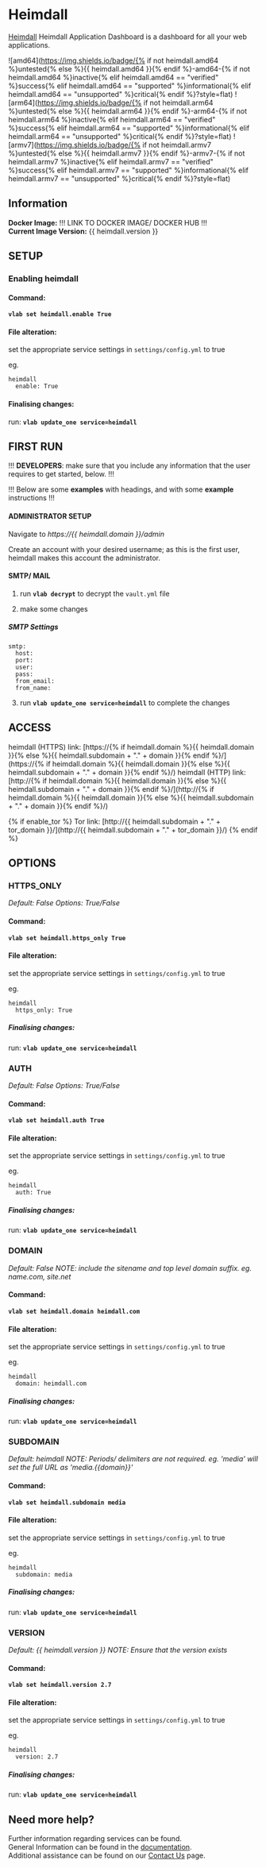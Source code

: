 # Heimdall

[Heimdall](https://heimdall.site/) Heimdall Application Dashboard is a dashboard for all your web applications.

![amd64](https://img.shields.io/badge/{% if not heimdall.amd64 %}untested{% else %}{{ heimdall.amd64 }}{% endif %}-amd64-{% if not heimdall.amd64 %}inactive{% elif heimdall.amd64 == "verified" %}success{% elif heimdall.amd64 == "supported" %}informational{% elif heimdall.amd64 == "unsupported" %}critical{% endif %}?style=flat)
![arm64](https://img.shields.io/badge/{% if not heimdall.arm64 %}untested{% else %}{{ heimdall.arm64 }}{% endif %}-arm64-{% if not heimdall.arm64 %}inactive{% elif heimdall.arm64 == "verified" %}success{% elif heimdall.arm64 == "supported" %}informational{% elif heimdall.arm64 == "unsupported" %}critical{% endif %}?style=flat)
![armv7](https://img.shields.io/badge/{% if not heimdall.armv7 %}untested{% else %}{{ heimdall.armv7 }}{% endif %}-armv7-{% if not heimdall.armv7 %}inactive{% elif heimdall.armv7 == "verified" %}success{% elif heimdall.armv7 == "supported" %}informational{% elif heimdall.armv7 == "unsupported" %}critical{% endif %}?style=flat)

## Information


**Docker Image:** !!! LINK TO DOCKER IMAGE/ DOCKER HUB !!!\
**Current Image Version:** {{ heimdall.version }}

## SETUP

### Enabling heimdall

#### Command:

**`vlab set heimdall.enable True`**

#### File alteration:

set the appropriate service settings in `settings/config.yml` to true

eg.
```
heimdall
  enable: True
```

#### Finalising changes:

run: **`vlab update_one service=heimdall`**

## FIRST RUN

!!! **DEVELOPERS**: make sure that you include any information that the user requires to get started, below. !!!

!!! Below are some **examples** with headings, and with some **example** instructions !!!

#### ADMINISTRATOR SETUP

Navigate to *https://{{ heimdall.domain }}/admin*

Create an account with your desired username; as this is the first user, heimdall makes this account the administrator.

#### SMTP/ MAIL

1. run **`vlab decrypt`** to decrypt the `vault.yml` file

2. make some changes


##### SMTP Settings
```
smtp:
  host:
  port:
  user:
  pass:
  from_email:
  from_name:
```

3. run **`vlab update_one service=heimdall`** to complete the changes


## ACCESS

heimdall (HTTPS) link: [https://{% if heimdall.domain %}{{ heimdall.domain }}{% else %}{{ heimdall.subdomain + "." + domain }}{% endif %}/](https://{% if heimdall.domain %}{{ heimdall.domain }}{% else %}{{ heimdall.subdomain + "." + domain }}{% endif %}/)
heimdall (HTTP) link: [http://{% if heimdall.domain %}{{ heimdall.domain }}{% else %}{{ heimdall.subdomain + "." + domain }}{% endif %}/](http://{% if heimdall.domain %}{{ heimdall.domain }}{% else %}{{ heimdall.subdomain + "." + domain }}{% endif %}/)

{% if enable_tor %}
Tor link: [http://{{ heimdall.subdomain + "." + tor_domain }}/](http://{{ heimdall.subdomain + "." + tor_domain }}/)
{% endif %}

## OPTIONS

### HTTPS_ONLY
*Default: False*
*Options: True/False*

#### Command:

**`vlab set heimdall.https_only True`**

#### File alteration:

set the appropriate service settings in `settings/config.yml` to true

eg.
```
heimdall
  https_only: True
```

##### Finalising changes:

run: **`vlab update_one service=heimdall`**

### AUTH
*Default: False*
*Options: True/False*

#### Command:

**`vlab set heimdall.auth True`**

#### File alteration:

set the appropriate service settings in `settings/config.yml` to true

eg.
```
heimdall
  auth: True
```

##### Finalising changes:

run: **`vlab update_one service=heimdall`**

### DOMAIN
*Default: False*
*NOTE: include the sitename and top level domain suffix. eg. name.com, site.net*

#### Command:

**`vlab set heimdall.domain heimdall.com`**

#### File alteration:

set the appropriate service settings in `settings/config.yml` to true

eg.
```
heimdall
  domain: heimdall.com
```

##### Finalising changes:

run: **`vlab update_one service=heimdall`**

### SUBDOMAIN
*Default: heimdall*
*NOTE: Periods/ delimiters are not required. eg. 'media' will set the full URL as 'media.{{domain}}'*

#### Command:

**`vlab set heimdall.subdomain media`**

#### File alteration:

set the appropriate service settings in `settings/config.yml` to true

eg.
```
heimdall
  subdomain: media
```

##### Finalising changes:

run: **`vlab update_one service=heimdall`**

### VERSION
*Default: {{  heimdall.version  }}*
*NOTE: Ensure that the version exists*

#### Command:

**`vlab set heimdall.version 2.7`**

#### File alteration:

set the appropriate service settings in `settings/config.yml` to true

eg.
```
heimdall
  version: 2.7
```

##### Finalising changes:

run: **`vlab update_one service=heimdall`**

## Need more help?
Further information regarding services can be found. \
General Information can be found in the [documentation](https://docs.vivumlab.com). \
Additional assistance can be found on our [Contact Us](https://docs.vivumlab.com/Contact-us) page.
